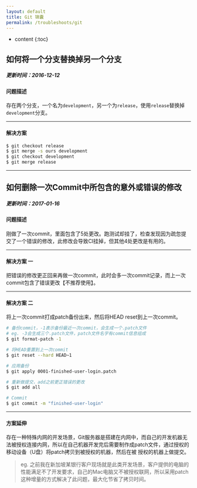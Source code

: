 ```yaml
---
layout: default
title: Git 锦囊
permalink: /troubleshoots/git
---
```


* content
{:toc}


## 如何将一个分支替换掉另一个分支

##### 更新时间：2016-12-12   

#### 问题描述
存在两个分支，一个名为`development`，另一个为`release`，使用`release`替换掉`development`分支。

---

#### 解决方案  

```sh
$ git checkout release
$ git merge -s ours development
$ git checkout development
$ git merge release
```


---

## 如何删除一次Commit中所包含的意外或错误的修改

##### 更新时间：2017-01-16  

#### 问题描述
刚做了一次commit，里面包含了5处更改。跑测试却挂了，检查发现因为疏忽提交了一个错误的修改，此修改会导致CI挂掉，但其他4处更改是有用的。

---

#### 解决方案 一
把错误的修改更正回来再做一次commit，此时会多一次commit记录，而上一次commit包含了错误更改【不推荐使用】。

---

#### 解决方案 二
将上一次commit打成patch备份出来，然后将HEAD reset到上一次commit。

```sh
# 备份commit，-1表示备份最近一次commit，会生成一个.patch文件
# eg. -3会生成三个.patch文件，patch文件名字有commit信息组成
$ git format-patch -1

# 将HEAD重置到上一次commit
$ git reset --hard HEAD~1

# 应用备份
$ git apply 0001-finished-user-login.patch

# 重新做提交，add之前更正错误的更改
$ git add all

# Commit
$ git commit -m "finished-user-login"
```

---

#### 方案延伸
存在一种特殊内网的开发场景，Git服务器是搭建在内网中，而自己的开发机器无法被授权连接内网，所以在自己机器开发完后需要制作成patch文件，通过授权的移动设备（U盘）将patch拷贝到被授权的机器，然后在被 授权的机器上做提交。  

>eg. 之前我在新加坡某银行客户现场就是此类开发场景，客户提供的电脑的性能满足不了开发要求，自己的Mac电脑又不被授权联网，所以采用patch这种增量的方式解决了此问题，最大化节省了拷贝时间。













